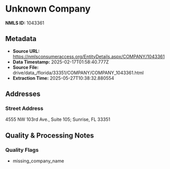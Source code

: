# Unknown Company

**NMLS ID:** 1043361

## Metadata
- **Source URL:** https://nmlsconsumeraccess.org/EntityDetails.aspx/COMPANY/1043361
- **Data Timestamp:** 2025-02-17T01:58:40.777Z
- **Source File:** drive/data_/florida/33351/COMPANY/COMPANY_1043361.html
- **Extraction Time:** 2025-05-27T10:38:32.880554

## Addresses
### Street Address
4555 NW 103rd Ave., Suite 105; Sunrise, FL 33351

## Quality & Processing Notes
### Quality Flags
- missing_company_name
